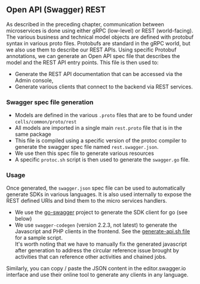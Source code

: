 
## Open API (Swagger) REST

As described in the preceding chapter, communication between microservices is done using either gRPC (low-level) or REST (world-facing). The various business and technical model objects are defined with protobuf syntax in various proto files. Protobufs are standard in the gRPC world, but we also use them to describe our REST APIs. Using specific Protobuf annotations, we can generate an Open API spec file that describes the model and the REST API entry points. This file is then used to:

- Generate the REST API documentation that can be accessed via the Admin console,
- Generate various clients that connect to the backend via REST services.

### Swagger spec file generation

- Models are defined in the various `.proto` files that are to be found under `cells/common/proto/rest`
- All models are imported in a single main `rest.proto` file that is in the same package
- This file is compiled using a specific version of the protoc compiler to generate the swagger spec file named `rest.swagger.json`.
- We use then this spec file to generate various resources
- A specific `protoc.sh` script is then used to generate the `swagger.go` file.


### Usage

Once generated, the `swagger.json` spec file can be used to automatically generate SDKs in various languages. It is also used internally to expose the REST defined URIs and bind them to the micro services handlers.

- We use the [go-swagger](https://github.com/go-swagger/go-swagger) project to generate the SDK client for go (see below)
- We use `swagger-codegen` (version 2.2.3, not latest) to generate the Javascript and PHP clients in the frontend. See the [generate-api.sh file](github.com/pydio/cells-front/core/generate-api.sh) for a sample script.  
  It's worth noting that we have to manually fix the generated javascript after generation to address the circular reference issue brought by activities that can reference other activities and chained jobs.

Similarly, you can copy / paste the JSON content in the editor.swagger.io interface and use their online tool to generate any clients in any language.
